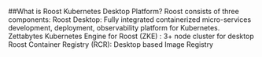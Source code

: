 ##What is Roost Kubernetes Desktop Platform?
Roost consists of three components:   Roost Desktop: Fully integrated containerized micro-services development, deployment, observability platform for Kubernetes.
Zettabytes Kubernetes Engine for Roost (ZKE) : 3+ node cluster for desktop
Roost Container Registry (RCR): Desktop based Image Registry
